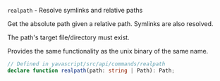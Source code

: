 `realpath` - Resolve symlinks and relative paths

Get the absolute path given a relative path. Symlinks are also resolved.

The path's target file/directory must exist.

Provides the same functionality as the unix binary of the same name.

```ts
// Defined in yavascript/src/api/commands/realpath
declare function realpath(path: string | Path): Path;
```
